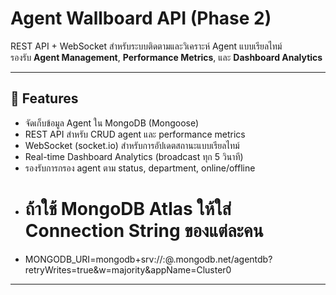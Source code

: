 # Agent Wallboard API (Phase 2)

REST API + WebSocket สำหรับระบบติดตามและวิเคราะห์ Agent แบบเรียลไทม์  
รองรับ **Agent Management**, **Performance Metrics**, และ **Dashboard Analytics**

---

## 🚀 Features
- จัดเก็บข้อมูล Agent ใน MongoDB (Mongoose)
- REST API สำหรับ CRUD agent และ performance metrics
- WebSocket (socket.io) สำหรับการอัปเดตสถานะแบบเรียลไทม์
- Real-time Dashboard Analytics (broadcast ทุก 5 วินาที)
- รองรับการกรอง agent ตาม status, department, online/offline
- # ถ้าใช้ MongoDB Atlas ให้ใส่ Connection String ของแต่ละคน
- MONGODB_URI=mongodb+srv://<user>:<password>@<cluster>.mongodb.net/agentdb?retryWrites=true&w=majority&appName=Cluster0

---

